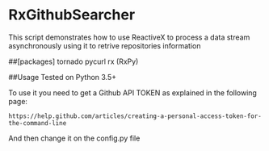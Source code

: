 # RxGithubSearcher
This script demonstrates how to use ReactiveX to process a data stream asynchronously using it to retrive repositories information

##[packages]
tornado
pycurl
rx (RxPy)

##Usage
Tested on Python 3.5+

To use it you need to get a Github API TOKEN as explained in the following page:

	https://help.github.com/articles/creating-a-personal-access-token-for-the-command-line
And then change it on the config.py file




